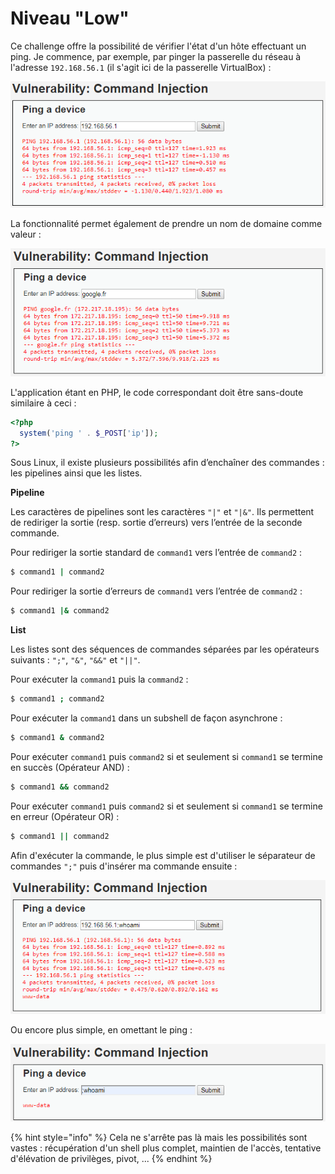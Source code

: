 # Niveau "Low"

Ce challenge offre la possibilité de vérifier l'état d'un hôte effectuant un ping. Je commence, par exemple, par pinger la passerelle du réseau à l'adresse `192.168.56.1` (il s'agit ici de la passerelle VirtualBox) :

![](<../../../../.gitbook/assets/4a5a279f278e5d0ebb27a28c0a2f4112 (2) (1).png>)

La fonctionnalité permet également de prendre un nom de domaine comme valeur :

![](<../../../../.gitbook/assets/1af09a9cea88570ebca54e3d844f604f (1).png>)

L'application étant en PHP, le code correspondant doit être sans-doute similaire à ceci :

```php
<?php
  system('ping ' . $_POST['ip']);
?>
```



Sous Linux, il existe plusieurs possibilités afin d’enchaîner des commandes : les pipelines ainsi que les listes.

**Pipeline**

Les caractères de pipelines sont les caractères `"|"` et `"|&"`. Ils permettent de rediriger la sortie (resp.  sortie d’erreurs) vers l’entrée de la seconde commande.

Pour rediriger la sortie standard de `command1` vers l’entrée de `command2` :

```bash
$ command1 | command2
```

Pour rediriger la sortie d’erreurs de `command1` vers l’entrée de `command2` :

```bash
$ command1 |& command2
```



**List**

Les listes sont des séquences de commandes séparées par les opérateurs suivants : `";"`, `"&"`, `"&&"` et `"||"`.

Pour exécuter la `command1` puis la `command2` :

```bash
$ command1 ; command2
```

Pour exécuter la `command1` dans un subshell de façon asynchrone :

```bash
$ command1 & command2
```

Pour exécuter `command1` puis `command2` si et seulement si `command1` se termine en succès (Opérateur AND) :

```bash
$ command1 && command2
```

Pour exécuter `command1` puis `command2` si et seulement si `command1` se termine en erreur (Opérateur OR) :

```bash
$ command1 || command2
```



Afin d'exécuter la commande, le plus simple est d'utiliser le séparateur de commandes `";"` puis d'insérer ma commande ensuite :

![](<../../../../.gitbook/assets/0924c72b0350b0689b2ac2873a08a021 (1).png>)

Ou encore plus simple, en omettant le ping :

![](../../../../.gitbook/assets/9d20a849c5e27492b0ce432a852d4885.png)

{% hint style="info" %}
Cela ne s'arrête pas là mais les possibilités sont vastes : récupération d'un shell plus complet, maintien de l'accès, tentative d'élévation de privilèges, pivot, ...
{% endhint %}
